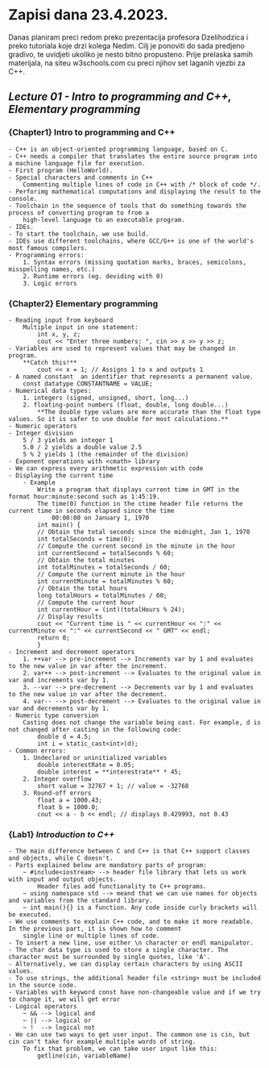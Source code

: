 # Zapisi dana 23.4.2023.

Danas planiram preci redom preko prezentacija profesora Dzelihodzica i preko tutoriala koje drzi kolega Nedim.
Cilj je ponoviti do sada predjeno gradivo, te uvidjeti ukoliko je nesto bitno propusteno.
Prije prelaska samih materijala, na siteu w3schools.com cu preci njihov set laganih vjezbi za C++.

## ***Lecture 01 - Intro to programming and C++, Elementary programming***

  ### {Chapter1} **Intro to programming and C++**
    - C++ is an object-oriented programming language, based on C.
    - C++ needs a compiler that translates the entire source program into a machine language file for execution.
    - First program (HelloWorld).
    - Special characters and comments in C++
        Commenting multiple lines of code in C++ with /* block of code */.
    - Perforimg mathematical computations and displaying the result to the console.
    - Toolchain in the sequence of tools that do something towards the process of converting program to from a 
        high-level language to an executable program.
    - IDEs.
    - To start the toolchain, we use build.
    - IDEs use different toolchains, where GCC/G++ is one of the world's most famous compilers.
    - Programming errors:
        1. Syntax errors (missing quotation marks, braces, semicolons, misspelling names, etc.)
        2. Runtime errors (eg. deviding with 0)
        3. Logic errors

  ### {Chapter2} **Elementary programming**
    - Reading input from keyboard
        Multiple input in one statement:
            int x, y, z;
            cout << "Enter three numbers: ", cin >> x >> y >> z;
    - Variables are used to represent values that may be changed in program.
        **Catch this!**
            cout << x = 1; // Assigns 1 to x and outputs 1
    - A named constant  an identifier that represents a permanent value.
        const datatype CONSTANTNAME = VALUE;
    - Numerical data types:
        1. integers (signed, unsigned, short, long...)
        2. floating-point numbers (float, double, long double...)
            **The double type values are more accurate than the float type values. So it is safer to use double for most calculations.**
    - Numeric operators
    - Integer division
        5 / 3 yields an integer 1
        5.0 / 2 yields a double value 2.5
        5 % 2 yields 1 (the remainder of the division)
    - Exponent operations with <cmath> library
    - We can express every arithmetic expression with code
    - Displaying the current time
        - Example
            Write a program that displays current time in GMT in the format hour:minute:second such as 1:45:19.
            The time(0) function in the ctime header file returns the current time in seconds elapsed since the time
                00:00:00 on January 1, 1970 
            int main() {
            // Obtain the total seconds since the midnight, Jan 1, 1970
            int totalSeconds = time(0);
            // Compute the current second in the minute in the hour
            int currentSecond = totalSeconds % 60;
            // Obtain the total minutes
            int totalMinutes = totalSeconds / 60;
            // Compute the current minute in the hour
            int currentMinute = totalMinutes % 60;
            // Obtain the total hours
            long totalHours = totalMinutes / 60;
            // Compute the current hour
            int currentHour = (int)(totalHours % 24);
            // Display results
            cout << "Current time is " << currentHour << ":" << currentMinute << ":" << currentSecond << " GMT" << endl;
            return 0;
            }
    - Increment and decrement operators
        1. ++var --> pre-increment --> Increments var by 1 and evaluates to the new value in var after the increment.
        2. var++ --> post-increment --> Evaluates to the original value in var and increments var by 1.
        3. --var --> pre-decrement --> Decrements var by 1 and evaluates to the new value in var after the decrement.
        4. var-- --> post-decrement --> Evaluates to the original value in var and decrements var by 1.
    - Numeric type conversion
        Casting does not change the variable being cast. For example, d is not changed after casting in the following code:
            double d = 4.5;
            int i = static_cast<int>(d);
    - Common errors:
        1. Undeclared or uninitialized variables
            double interestRate = 0.05;
            double interest = **interestrate** * 45;
        2. Integer overflow
            short value = 32767 + 1; // value = -32768
        3. Round-off errors
            float a = 1000.43;
            float b = 1000.0;
            cout << a - b << endl; // displays 0.429993, not 0.43

  ### {Lab1} ***Introduction to C++***
    - The main difference between C and C++ is that C++ support classes and objects, while C doesn't.
    - Parts explained below are mandatory parts of program:
        ~ #include<iostream> --> header file library that lets us work with input and output objects.
            Header files add functionality to C++ programs.
        ~ using namespace std --> meand that we can use names for objects and variables from the standard library.
        ~ int main(){} is a function. Any code inside curly brackets will be executed.
    - We use comments to explain C++ code, and to make it more readable. In the previous part, it is shown how to comment 
        single line or multiple lines of code.
    - To insert a new line, use either \n character or endl manipulator.
    - The char data type is used to store a single character. The character must be surrounded by single quotes, like 'A'.
    - Alternatively, we can display certain characters by using ASCII values.
    - To use strings, the additional header file <string> must be included in the source code.
    - Variables with keyword const have non-changeable value and if we try to change it, we will get error
    - Logical operators
        ~ && --> logical and
        ~ || --> logical or
        ~ !  --> logical not
    - We can use two ways to get user input. The common one is cin, but cin can't take for example multiple words of string.
        To fix that problem, we can take user input like this:
            getline(cin, variableName)